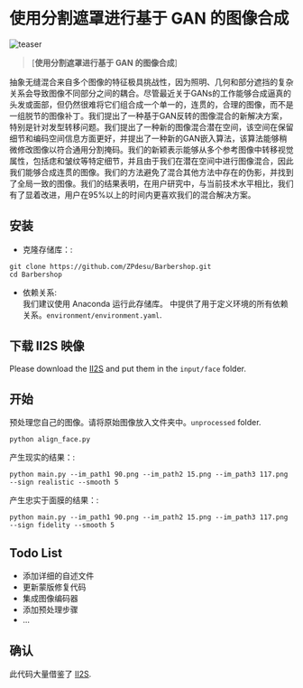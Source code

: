 # 使用分割遮罩进行基于 GAN 的图像合成
![teaser](docs/assets/teaser.png)

> [**使用分割遮罩进行基于 GAN 的图像合成**]



抽象无缝混合来自多个图像的特征极具挑战性，因为照明、几何和部分遮挡的复杂关系会导致图像不同部分之间的耦合。尽管最近关于GANs的工作能够合成逼真的头发或面部，但仍然很难将它们组合成一个单一的，连贯的，合理的图像，而不是一组脱节的图像补丁。我们提出了一种基于GAN反转的图像混合的新解决方案，特别是针对发型转移问题。我们提出了一种新的图像混合潜在空间，该空间在保留细节和编码空间信息方面更好，并提出了一种新的GAN嵌入算法，该算法能够稍微修改图像以符合通用分割掩码。我们的新颖表示能够从多个参考图像中转移视觉属性，包括痣和皱纹等特定细节，并且由于我们在潜在空间中进行图像混合，因此我们能够合成连贯的图像。我们的方法避免了混合其他方法中存在的伪影，并找到了全局一致的图像。我们的结果表明，在用户研究中，与当前技术水平相比，我们有了显着改进，用户在95%以上的时间内更喜欢我们的混合解决方案。


## 安装
- 克隆存储库：:
``` 
git clone https://github.com/ZPdesu/Barbershop.git
cd Barbershop
```
- 依赖关系:  
我们建议使用 Anaconda 运行此存储库。 中提供了用于定义环境的所有依赖关系。`environment/environment.yaml`.


## 下载 II2S 映像
Please download the [II2S](https://drive.google.com/drive/folders/15jsR9yy_pfDHiS9aE3HcYDgwtBbAneId?usp=sharing) 
and put them in the `input/face` folder.


## 开始  
预处理您自己的图像。请将原始图像放入文件夹中。`unprocessed` folder.
```
python align_face.py
```

产生现实的结果：:
```
python main.py --im_path1 90.png --im_path2 15.png --im_path3 117.png --sign realistic --smooth 5
```

产生忠实于面膜的结果：:
```
python main.py --im_path1 90.png --im_path2 15.png --im_path3 117.png --sign fidelity --smooth 5
```



## Todo List
* 添加详细的自述文件
* 更新蒙版修复代码
* 集成图像编码器
* 添加预处理步骤
* ...

## 确认
此代码大量借鉴了 [II2S](https://github.com/ZPdesu/II2S).

